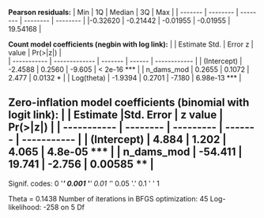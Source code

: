**Pearson residuals:**
|     Min |      1Q  |  Median  |     3Q   |    Max   |
| ------- | -------- | -------- | -------- | -------- |
|-0.32620 | -0.21442 | -0.01955 | -0.01955 | 19.54168 |

**Count model coefficients (negbin with log link):**
|             | Estimate Std. | Error z | value  | Pr(>|z|)     |    
| ----------- | ------------- | ------- | ------ | ------------ |
| (Intercept) |  -2.4588      | 0.2560  | -9.605 |  < 2e-16 *** |
| n_dams_mod  |   0.2655      |  0.1072 |  2.477 |  0.0132 *    |
| Log(theta)  | -1.9394       | 0.2701  | -7.180 | 6.98e-13 *** |

**Zero-inflation model coefficients (binomial with logit link):**
|             | Estimate |Std. Error | z value | Pr(>|z|)    |
| ----------- | -------- | --------- | ------- | ----------- |
| (Intercept) |   4.884  | 1.202     | 4.065   | 4.8e-05 *** |
| n_dams_mod  | -54.411  | 19.741    | -2.756  | 0.00585 **  |
---
Signif. codes:  0 '***' 0.001 '**' 0.01 '*' 0.05 '.' 0.1 ' ' 1 

Theta = 0.1438 
Number of iterations in BFGS optimization: 45 
Log-likelihood:  -258 on 5 Df
